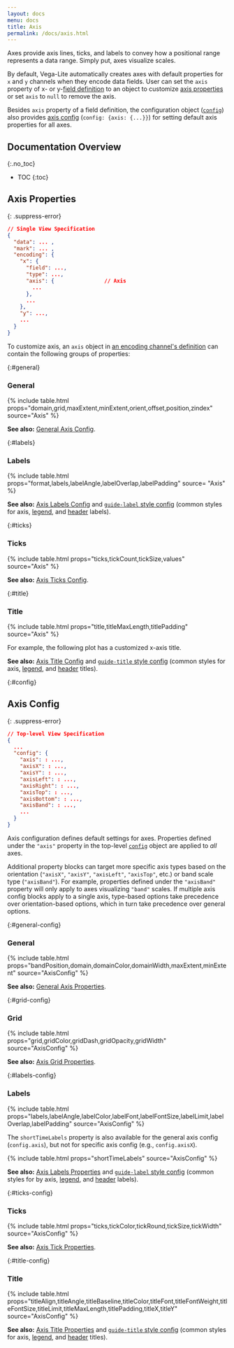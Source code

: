 ```yaml
---
layout: docs
menu: docs
title: Axis
permalink: /docs/axis.html
---
```


Axes provide axis lines, ticks, and labels to convey how a positional range represents a data range. Simply put, axes visualize scales.

By default, Vega-Lite automatically creates axes with default properties for `x` and `y` channels when they encode data fields.
User can set the `axis` property of x- or y-[field definition](encoding.html#field) to an object to customize [axis properties](#axis-properties) or set `axis` to `null` to remove the axis.

Besides `axis` property of a field definition, the configuration object ([`config`](config.html)) also provides [axis config](#config) (`config: {axis: {...}}`) for setting default axis properties for all axes.


## Documentation Overview
{:.no_toc}

* TOC
{:toc}


<!--TODO: add default behavior for each property -->

## Axis Properties


{: .suppress-error}
```json
// Single View Specification
{
  "data": ... ,
  "mark": ... ,
  "encoding": {
    "x": {
      "field": ...,
      "type": ...,
      "axis": {                // Axis
        ...
      },
      ...
    },
    "y": ...,
    ...
  }
}
```

To customize axis, an `axis` object in [an encoding channel's definition](encoding.html) can contain the following groups of properties:

{:#general}
### General

{% include table.html props="domain,grid,maxExtent,minExtent,orient,offset,position,zindex" source="Axis" %}

__See also:__ [General Axis Config](#general-config).

{:#labels}
### Labels

{% include table.html props="format,labels,labelAngle,labelOverlap,labelPadding" source= "Axis" %}

__See also:__ [Axis Labels Config](#labels-config) and [`guide-label` style config](mark.html#style-config) (common styles for axis, [legend](legend.html), and [header](facet.html#header) labels).

{:#ticks}
### Ticks

{% include table.html props="ticks,tickCount,tickSize,values" source="Axis" %}

__See also:__ [Axis Ticks Config](#ticks-config).

{:#title}
### Title

{% include table.html props="title,titleMaxLength,titlePadding" source="Axis" %}

For example, the following plot has a customized x-axis title.

<div class="vl-example" data-name="bar_1d"></div>


__See also:__ [Axis Title Config](#title-config) and [`guide-title` style config](mark.html#style-config) (common styles for axis, [legend](legend.html), and [header](facet.html#header) titles).

<!--
### Custom Axis Encodings

**TODO** (We have `encoding` property akin to [Vega's axis `encode`](https://vega.github.io/vega/docs/axes/#custom-axis-encodings), but within each element's block, we do not have `enter/update/exit`.)
-->

{:#config}
## Axis Config

{: .suppress-error}
```json
// Top-level View Specification
{
  ...
  "config": {
    "axis": : ...,
    "axisX": : ...,
    "axisY": : ...,
    "axisLeft": : ...,
    "axisRight": : ...,
    "axisTop": : ...,
    "axisBottom": : ...,
    "axisBand": : ...,
    ...
  }
}
```

Axis configuration defines default settings for axes. Properties defined under the `"axis"` property in the top-level [`config`](config.html) object are applied to _all_ axes.

Additional property blocks can target more specific axis types based on the orientation (`"axisX"`, `"axisY"`, `"axisLeft"`, `"axisTop"`, etc.) or band scale type (`"axisBand"`). For example, properties defined under the `"axisBand"` property will only apply to axes visualizing `"band"` scales. If multiple axis config blocks apply to a single axis, type-based options take precedence over orientation-based options, which in turn take precedence over general options.

{:#general-config}
### General

{% include table.html props="bandPosition,domain,domainColor,domainWidth,maxExtent,minExtent" source="AxisConfig" %}

__See also:__ [General Axis Properties](#general).

{:#grid-config}
### Grid

{% include table.html props="grid,gridColor,gridDash,gridOpacity,gridWidth" source="AxisConfig" %}

__See also:__ [Axis Grid Properties](#grid).

{:#labels-config}
### Labels

{% include table.html props="labels,labelAngle,labelColor,labelFont,labelFontSize,labelLimit,labelOverlap,labelPadding" source="AxisConfig" %}

The `shortTimeLabels` property is also available for the general axis config (`config.axis`), but not for specific axis config (e.g., `config.axisX`).

{% include table.html props="shortTimeLabels" source="AxisConfig" %}

__See also:__ [Axis Labels Properties](#labels) and [`guide-label` style config](mark.html#style-config) (common styles for by axis, [legend](legend.html), and [header](facet.html#header) labels).

{:#ticks-config}
### Ticks

{% include table.html props="ticks,tickColor,tickRound,tickSize,tickWidth" source="AxisConfig" %}

__See also:__ [Axis Tick Properties](#ticks).

{:#title-config}
### Title

{% include table.html props="titleAlign,titleAngle,titleBaseline,titleColor,titleFont,titleFontWeight,titleFontSize,titleLimit,titleMaxLength,titlePadding,titleX,titleY" source="AxisConfig" %}

__See also:__ [Axis Title Properties](#title) and [`guide-title` style config](mark.html#style-config) (common styles for axis, [legend](legend.html), and [header](facet.html#header) titles).


<!-- hide as `grid` in axis config does not work yet.
### Axis Config Example

Setting axis config's `domain` and `grid` to `false` hides all axis domain lines and grids.

<div class="vl-example" data-name="point_no_axis_domain_grid"></div> -->
